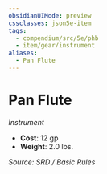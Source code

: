 ```yaml
---
obsidianUIMode: preview
cssclasses: json5e-item
tags:
  - compendium/src/5e/phb
  - item/gear/instrument
aliases:
  - Pan Flute
---
```

# Pan Flute
*Instrument*  

- **Cost**: 12 gp
- **Weight**: 2.0 lbs.

*Source: SRD / Basic Rules*